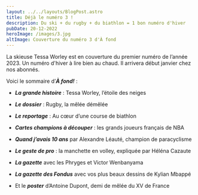 ```yaml
---
layout: ../../layouts/BlogPost.astro
title: Déjà le numéro 3 !
description: Du ski + du rugby + du biathlon = 1 bon numéro d'hiver
pubDate: 20-12-2022
heroImage: /images/3.jpg
altImage: Couverture du numéro 3 d'À fond
---
```


La skieuse Tessa Worley est en couverture du premier numéro de l’année 2023. Un numéro d'hiver à lire bien au chaud. Il arrivera début janvier chez nos abonnés.

Voici le sommaire d’**_À fond!_** :

- **_La grande histoire_** : Tessa Worley, l’étoile des neiges

- **_Le dossier_** : Rugby, la mêlée démêlée

- **_Le reportage_** : Au cœur d’une course de biathlon

- **_Cartes champions à découper_** : les grands joueurs français de NBA

- **_Quand j’avais 10 ans_** par Alexandre Léauté, champion de paracyclisme

- **_Le geste de pro_** : la manchette en volley, expliquée par Héléna Cazaute

- **_La gazette_** avec les Phryges et Victor Wenbanyama

- **_La gazette des Fondus_** avec vos plus beaux dessins de Kylian Mbappé

- Et le **_poster_** d’Antoine Dupont, demi de mêlée du XV de France
